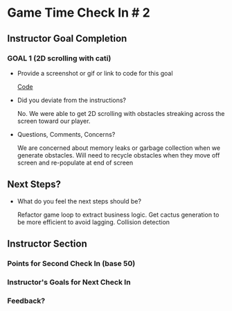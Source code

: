 # Game Time Check In # 2

## Instructor Goal Completion

### GOAL 1 (2D scrolling with cati)

  - Provide a screenshot or gif or link to code for this goal

    [Code](https://github.com/danjwinter/game-time-t-rex/blob/master/lib/index.js#L7-L45)

  - Did you deviate from the instructions?

    No. We were able to get 2D scrolling with obstacles streaking across the screen toward our player.

  - Questions, Comments, Concerns?

    We are concerned about memory leaks or garbage collection when we generate obstacles. Will need to recycle obstacles when they move off screen and re-populate at end of screen  

## Next Steps?

- What do you feel the next steps should be?

  Refactor game loop to extract business logic.
  Get cactus generation to be more efficient to avoid lagging.
  Collision detection


## Instructor Section

### Points for Second Check In (base 50)

### Instructor's Goals for Next Check In

### Feedback?
